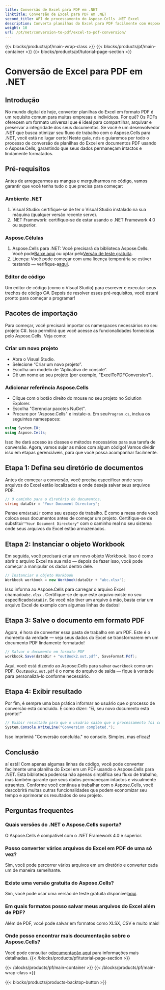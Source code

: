 ```yaml
---
title: Conversão de Excel para PDF em .NET
linktitle: Conversão de Excel para PDF em .NET
second_title: API de processamento do Aspose.Cells .NET Excel
description: Converta planilhas do Excel para PDF facilmente com Aspose.Cells para .NET! Siga nosso guia passo a passo para uma experiência perfeita.
weight: 10
url: /pt/net/conversion-to-pdf/excel-to-pdf-conversion/
---
```


{{< blocks/products/pf/main-wrap-class >}}
{{< blocks/products/pf/main-container >}}
{{< blocks/products/pf/tutorial-page-section >}}

# Conversão de Excel para PDF em .NET

## Introdução
No mundo digital de hoje, converter planilhas do Excel em formato PDF é um requisito comum para muitas empresas e indivíduos. Por quê? Os PDFs oferecem um formato universal que é ideal para compartilhar, arquivar e preservar a integridade dos seus documentos. Se você é um desenvolvedor .NET que busca otimizar seu fluxo de trabalho com o Aspose.Cells para .NET, você está no lugar certo! Neste guia, nós o guiaremos por todo o processo de conversão de planilhas do Excel em documentos PDF usando o Aspose.Cells, garantindo que seus dados permaneçam intactos e lindamente formatados.
## Pré-requisitos
Antes de arregaçarmos as mangas e mergulharmos no código, vamos garantir que você tenha tudo o que precisa para começar:
### Ambiente .NET
1. Visual Studio: certifique-se de ter o Visual Studio instalado na sua máquina (qualquer versão recente serve).
2. .NET Framework: certifique-se de estar usando o .NET Framework 4.0 ou superior.
### Aspose.Células
1.  Aspose.Cells para .NET: Você precisará da biblioteca Aspose.Cells. Você pode[Baixe aqui](https://releases.aspose.com/cells/net/) ou optar pelo[Versão de teste gratuita](https://releases.aspose.com/).
2.  Licença: Você pode começar com uma licença temporária se estiver testando — verifique-a[aqui](https://purchase.aspose.com/temporary-license/).
### Editor de código
Um editor de código (como o Visual Studio) para escrever e executar seus trechos de código C#.
Depois de resolver esses pré-requisitos, você estará pronto para começar a programar!
## Pacotes de importação
Para começar, você precisará importar os namespaces necessários no seu projeto C#. Isso permitirá que você acesse as funcionalidades fornecidas pelo Aspose.Cells. Veja como:
### Criar um novo projeto
- Abra o Visual Studio.
- Selecione “Criar um novo projeto”.
- Escolha um modelo de “Aplicativo de console”.
- Dê um nome ao seu projeto (por exemplo, "ExcelToPDFConversion").
### Adicionar referência Aspose.Cells
- Clique com o botão direito do mouse no seu projeto no Solution Explorer.
- Escolha "Gerenciar pacotes NuGet".
- Procure por "Aspose.Cells" e instale-o.
 Em seu`Program.cs`, inclua os seguintes namespaces:
```csharp
using System.IO;
using Aspose.Cells;
```
Isso lhe dará acesso às classes e métodos necessários para sua tarefa de conversão.
Agora, vamos sujar as mãos com algum código! Vamos dividir isso em etapas gerenciáveis, para que você possa acompanhar facilmente.
## Etapa 1: Defina seu diretório de documentos
Antes de começar a conversão, você precisa especificar onde seus arquivos do Excel estão localizados e onde deseja salvar seus arquivos PDF.
```csharp
// O caminho para o diretório de documentos.
string dataDir = "Your Document Directory";
```

 Pense em`dataDir` como seu espaço de trabalho. É como a mesa onde você coloca seus documentos antes de começar um projeto. Certifique-se de substituir`"Your Document Directory"` com o caminho real no seu sistema onde seus arquivos do Excel estão armazenados.
## Etapa 2: Instanciar o objeto Workbook
Em seguida, você precisará criar um novo objeto Workbook. Isso é como abrir o arquivo Excel na sua mão — depois de fazer isso, você pode começar a manipular os dados dentro dele.
```csharp
// Instanciar o objeto Workbook
Workbook workbook = new Workbook(dataDir + "abc.xlsx");
```

 Isso informa ao Aspose.Cells para carregar o arquivo Excel chamado`abc.xlsx` . Certifique-se de que este arquivo existe no seu especificado`dataDir`. Se você não tiver um arquivo à mão, basta criar um arquivo Excel de exemplo com algumas linhas de dados!
## Etapa 3: Salve o documento em formato PDF
Agora, é hora de converter essa pasta de trabalho em um PDF. Este é o momento da verdade — veja seus dados do Excel se transformarem em um documento PDF lindamente formatado!
```csharp
// Salvar o documento em formato PDF
workbook.Save(dataDir + "outBook2.out.pdf", SaveFormat.Pdf);
```

 Aqui, você está dizendo ao Aspose.Cells para salvar o`workbook` como um PDF. O`outBook2.out.pdf` é o nome do arquivo de saída — fique à vontade para personalizá-lo conforme necessário.
## Etapa 4: Exibir resultado
Por fim, é sempre uma boa prática informar ao usuário que o processo de conversão está concluído. É como dizer: “Ei, seu novo documento está pronto!”
```csharp
// Exibir resultado para que o usuário saiba que o processamento foi concluído.
System.Console.WriteLine("Conversion completed.");
```

Isso imprimirá "Conversão concluída." no console. Simples, mas eficaz!

## Conclusão
aí está! Com apenas algumas linhas de código, você pode converter facilmente uma planilha do Excel em um PDF usando o Aspose.Cells para .NET. Esta biblioteca poderosa não apenas simplifica seu fluxo de trabalho, mas também garante que seus dados permaneçam intactos e visualmente atraentes. Conforme você continua a trabalhar com o Aspose.Cells, você descobrirá muitas outras funcionalidades que podem economizar seu tempo e aprimorar os resultados do seu projeto.
## Perguntas frequentes
### Quais versões do .NET o Aspose.Cells suporta?
O Aspose.Cells é compatível com o .NET Framework 4.0 e superior.
### Posso converter vários arquivos do Excel em PDF de uma só vez?
Sim, você pode percorrer vários arquivos em um diretório e converter cada um de maneira semelhante.
### Existe uma versão gratuita do Aspose.Cells?
 Sim, você pode usar uma versão de teste gratuita disponível[aqui](https://releases.aspose.com/).
### Em quais formatos posso salvar meus arquivos do Excel além de PDF?
Além de PDF, você pode salvar em formatos como XLSX, CSV e muito mais!
### Onde posso encontrar mais documentação sobre o Aspose.Cells?
 Você pode consultar o[documentação aqui](https://reference.aspose.com/cells/net/) para informações mais detalhadas.
{{< /blocks/products/pf/tutorial-page-section >}}

{{< /blocks/products/pf/main-container >}}
{{< /blocks/products/pf/main-wrap-class >}}

{{< blocks/products/products-backtop-button >}}
